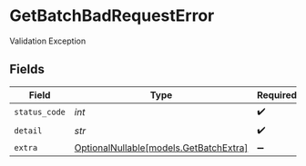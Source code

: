 # GetBatchBadRequestError

Validation Exception


## Fields

| Field                                                                | Type                                                                 | Required                                                             | Description                                                          |
| -------------------------------------------------------------------- | -------------------------------------------------------------------- | -------------------------------------------------------------------- | -------------------------------------------------------------------- |
| `status_code`                                                        | *int*                                                                | :heavy_check_mark:                                                   | N/A                                                                  |
| `detail`                                                             | *str*                                                                | :heavy_check_mark:                                                   | N/A                                                                  |
| `extra`                                                              | [OptionalNullable[models.GetBatchExtra]](../models/getbatchextra.md) | :heavy_minus_sign:                                                   | N/A                                                                  |